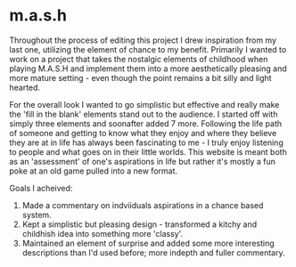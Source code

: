 # m.a.s.h

Throughout the process of editing this project I drew inspiration from my last one, utilizing the element of chance to my benefit. Primarily I wanted to work on a project that takes the nostalgic elements of childhood when playing M.A.S.H and implement them into a more aesthetically pleasing and more mature setting - even though the point remains a bit silly and light hearted. 

For the overall look I wanted to go simplistic but effective and really make the 'fill in the blank' elements stand out to the audience. I started off with simply three elements and soonafter added 7 more. Following the life path of someone and getting to know what they enjoy and where they believe they are at in life has always been fascinating to me - I truly enjoy listening to people and what goes on in their little worlds. This website is meant both as an 'assessment' of one's aspirations in life but rather it's mostly a fun poke at an old game pulled into a new format. 

Goals I acheived:
1. Made a commentary on indviiduals aspirations in a chance based system.
2. Kept a simplistic but pleasing design - transformed a kitchy and childhish idea into something more 'classy'.
3. Maintained an element of surprise and added some more interesting descriptions than I'd used before; more indepth and fuller commentary.